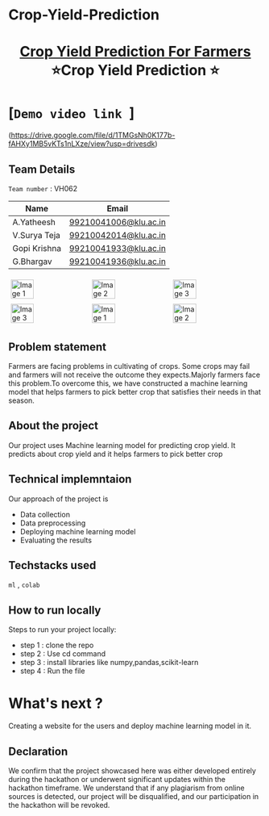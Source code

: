 # Crop-Yield-Prediction
<h1 align="center" style="border-bottom: none">
    <b>
        <a href="https://www.google.com"> Crop Yield Prediction For Farmers</a><br>
    </b>
    ⭐️Crop Yield Prediction ⭐️ <br>
</h1>

#  [`Demo video link `]
(https://drive.google.com/file/d/1TMGsNh0K177b-fAHXy1MB5vKTs1nLXze/view?usp=drivesdk) 

## Team Details
`Team number` : VH062

| Name    | Email           |
|---------|-----------------|
| A.Yatheesh| 99210041006@klu.ac.in |
| V.Surya Teja | 99210042014@klu.ac.in|
| Gopi Krishna | 99210041933@klu.ac.in|
| G.Bhargav | 99210041936@klu.ac.in |

<div style="display: flex; flex-wrap: wrap;">
    <img src="https://static.vecteezy.com/system/resources/previews/013/688/865/non_2x/modern-color-and-geometric-banner-design-template-on-the-background-of-the-mobile-phone-mobile-modern-poster-marketing-special-offer-promotion-smartphone-mockup-vector.jpg" alt="Image 1" style="width: 30%; margin: 5px;">
    <img src="https://encrypted-tbn0.gstatic.com/images?q=tbn:ANd9GcSECH9uhvdGq0EP6QqG8lzAyjz1F-6V5RyMZrjBGmoIbP5diPgG53mWePJ9RlWVbJuVWCo&usqp=CAU" alt="Image 2" style="width: 30%; margin: 5px;">
    <img src="https://encrypted-tbn0.gstatic.com/images?q=tbn:ANd9GcSEwduQ50DEm_tr94tfGWHqAYzzvjb_5oS6ULmejCN2pBlolGfTv8wTwaa64fnt1GThiDc" alt="Image 3" style="width: 30%; margin: 5px;">
    <img src="https://encrypted-tbn0.gstatic.com/images?q=tbn:ANd9GcSEwduQ50DEm_tr94tfGWHqAYzzvjb_5oS6ULmejCN2pBlolGfTv8wTwaa64fnt1GThiDc" alt="Image 3" style="width: 30%; margin: 5px;">
       <img src="https://static.vecteezy.com/system/resources/previews/013/688/865/non_2x/modern-color-and-geometric-banner-design-template-on-the-background-of-the-mobile-phone-mobile-modern-poster-marketing-special-offer-promotion-smartphone-mockup-vector.jpg" alt="Image 1" style="width: 30%; margin: 5px;">
    <img src="https://encrypted-tbn0.gstatic.com/images?q=tbn:ANd9GcSECH9uhvdGq0EP6QqG8lzAyjz1F-6V5RyMZrjBGmoIbP5diPgG53mWePJ9RlWVbJuVWCo&usqp=CAU" alt="Image 2" style="width: 30%; margin: 5px;">
</div>

## Problem statement 
Farmers are facing problems in cultivating of crops. Some crops may fail and farmers will not receive the outcome they expects.Majorly farmers face this problem.To overcome this, we have constructed a machine learning model that helps farmers to pick better crop that satisfies their needs in that season.
## About the project
Our project uses Machine learning model for predicting crop yield. It predicts about crop yield and it helps farmers to pick better crop

## Technical implemntaion 
Our approach of the project is 
- Data collection
- Data preprocessing
- Deploying machine learning model
- Evaluating the results 


## Techstacks used 
 `ml` , `colab` 

## How to run locally 
Steps to run your project locally:
- step 1 : clone the repo 
- step 2 : Use cd command
- step 3 : install libraries like numpy,pandas,scikit-learn
- step 4 : Run the file


# What's next ?
Creating a website for the users and deploy machine learning model in it.

## Declaration
We confirm that the project showcased here was either developed entirely during the hackathon or underwent significant updates within the hackathon timeframe. We understand that if any plagiarism from online sources is detected, our project will be disqualified, and our participation in the hackathon will be revoked.
